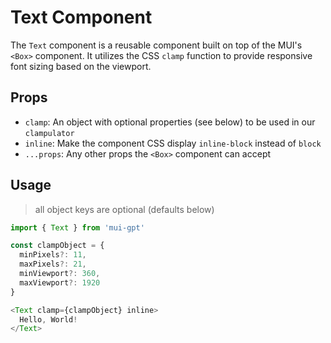 # Text Component

The `Text` component is a reusable component built on top of the MUI's `<Box>` component. It utilizes the CSS `clamp` function to provide responsive font sizing based on the viewport.

## Props

- `clamp`: An object with optional properties (see below) to be used in our `clampulator`
- `inline`: Make the component CSS display `inline-block` instead of `block`
- `...props`: Any other props the `<Box>` component can accept

## Usage

> all object keys are optional (defaults below)

```javascript
import { Text } from 'mui-gpt'

const clampObject = {
  minPixels?: 11,
  maxPixels?: 21,
  minViewport?: 360,
  maxViewport?: 1920
}

<Text clamp={clampObject} inline>
  Hello, World!
</Text>
```
